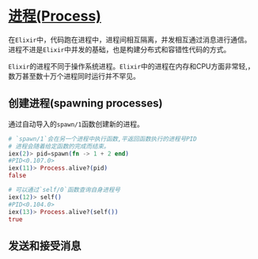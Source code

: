 # [进程(Process)](https://github.com/elixir-lang/elixir/blob/v1.17.2/lib/elixir/pages/getting-started/processes.md)

在`Elixir`中，代码跑在进程中，进程间相互隔离，并发相互通过消息进行通信。进程不进是`Elixir`中并发的基础，也是构建分布式和容错性代码的方式。

`Elixir`的进程不同于操作系统进程。`Elixir`中的进程在内存和CPU方面非常轻,，数万甚至数十万个进程同时运行并不罕见。

## 创建进程(spawning processes)

通过自动导入的`spawn/1`函数创建新的进程。

```elixir
# `spawn/1`会在另一个进程中执行函数,平返回函数执行的进程号PID
# 进程会随着给定函数的完成而结束。
iex(2)> pid=spawn(fn -> 1 + 2 end)
#PID<0.107.0>
iex(11)> Process.alive?(pid)
false

# 可以通过`self/0`函数查询自身进程号
iex(12)> self()
#PID<0.104.0>
iex(13)> Process.alive?(self())
true

```

## 发送和接受消息


